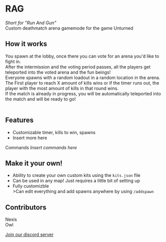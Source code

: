 # RAG
*Short for "Run And Gun"* 
<br>
Custom deathmatch arena gamemode for the game Unturned 

## How it works
You spawn at the lobby, once there you can vote for an arena you'd like to fight in.
<br>
After the intermission and the voting period passes, all the players get teleported into the voted arena and the fun beings!
<br>
Everyone spawns with a random loadout in a random location in the arena. The First player to reach X amount of kills wins or if the timer runs out, the player with the most amount of kills in that round wins. 
<br>
If the match is already in progress, you will be automatically teleported into the match and will be ready to go!
<br>
<br>

## Features
* Customizable timer, kills to win, spawns
* Insert more here

Commands
*Insert commands here*

## Make it your own!
* Ability to create your own custom kits using the `kits.json` file
* Can be used in any map! Just requires a little bit of setting up
* Fully customizble 
<br> >Can edit everything and add spawns anywhere by using `/addspawn`

## Contributors
Nexis 
<br>
Owl

[Join our discord server](https://discord.nexisrealms.com "TNR Discord server")
<br>
